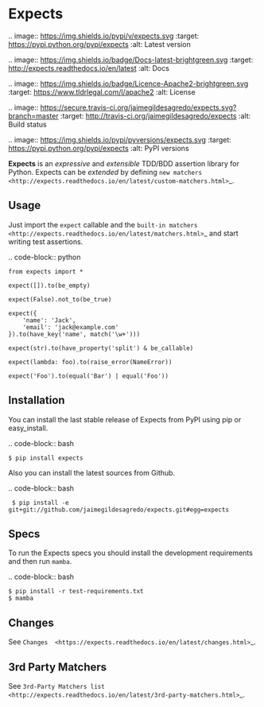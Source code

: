Expects
=======

.. image:: https://img.shields.io/pypi/v/expects.svg
    :target: https://pypi.python.org/pypi/expects
    :alt: Latest version

.. image:: https://img.shields.io/badge/Docs-latest-brightgreen.svg
    :target: http://expects.readthedocs.io/en/latest
    :alt: Docs

.. image:: https://img.shields.io/badge/Licence-Apache2-brightgreen.svg
    :target: https://www.tldrlegal.com/l/apache2
    :alt: License

.. image:: https://secure.travis-ci.org/jaimegildesagredo/expects.svg?branch=master
    :target: http://travis-ci.org/jaimegildesagredo/expects
    :alt: Build status

.. image:: https://img.shields.io/pypi/pyversions/expects.svg
    :target: https://pypi.python.org/pypi/expects
    :alt: PyPI versions

**Expects** is an *expressive* and *extensible* TDD/BDD assertion library for Python. Expects can be *extended* by defining `new matchers <http://expects.readthedocs.io/en/latest/custom-matchers.html>`_.

Usage
-----

Just import the ``expect`` callable and the `built-in matchers <http://expects.readthedocs.io/en/latest/matchers.html>`_ and start writing test assertions.

.. code-block:: python

    from expects import *

    expect([]).to(be_empty)

    expect(False).not_to(be_true)

    expect({
        'name': 'Jack',
        'email': 'jack@example.com'
    }).to(have_key('name', match('\w+')))

    expect(str).to(have_property('split') & be_callable)

    expect(lambda: foo).to(raise_error(NameError))

    expect('Foo').to(equal('Bar') | equal('Foo'))

Installation
------------

You can install the last stable release of Expects from PyPI using pip or easy_install.

.. code-block:: bash

    $ pip install expects

Also you can install the latest sources from Github.

.. code-block:: bash

     $ pip install -e git+git://github.com/jaimegildesagredo/expects.git#egg=expects

Specs
-----

To run the Expects specs you should install the development requirements and then run `mamba`.

.. code-block:: bash

    $ pip install -r test-requirements.txt
    $ mamba

Changes
-------

See `Changes  <https://expects.readthedocs.io/en/latest/changes.html>`_.

3rd Party Matchers
------------------

See `3rd-Party Matchers list <http://expects.readthedocs.io/en/latest/3rd-party-matchers.html>`_.
